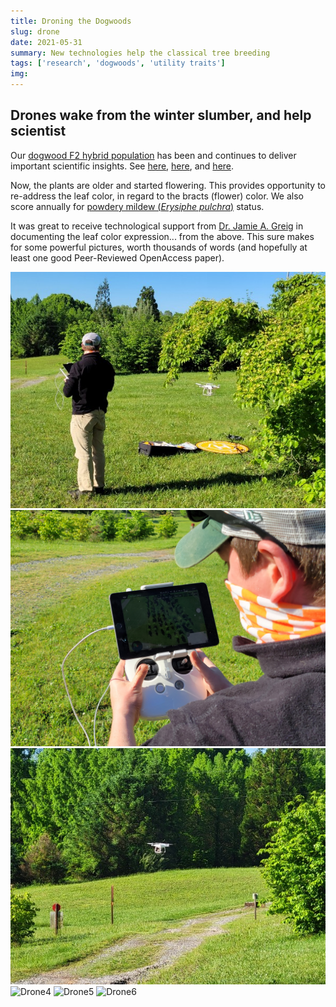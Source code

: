 ```yaml
---
title: Droning the Dogwoods
slug: drone
date: 2021-05-31
summary: New technologies help the classical tree breeding
tags: ['research', 'dogwoods', 'utility traits']
img:
---
```


## Drones wake from the winter slumber, and help scientist

Our [dogwood F2 hybrid population](https://journals.ashs.org/hortsci/view/journals/hortsci/44/6/article-p1527.xml) has been and continues to deliver important scientific insights. See [here](https://link.springer.com/article/10.1007/s10681-008-9802-6), [here](https://link.springer.com/article/10.1007/s10681-010-0219-7), and [here](https://link.springer.com/article/10.1007/s11032-011-9551-4).

Now, the plants are older and started flowering. This provides opportunity to re-address the leaf color, in regard to the bracts (flower) color. We also score annually for [powdery mildew (_Erysiphe pulchra_)](https://apsjournals.apsnet.org/doi/full/10.1094/PDIS-01-19-0051-RE) status.

It was great to receive technological support from [Dr. Jamie A. Greig](https://utia.tennessee.edu/person/?id=16986) in documenting the leaf color expression... from the above. This sure makes for some powerful pictures, worth thousands of words (and hopefully at least one good Peer-Reviewed OpenAccess paper).

 ![Drone1](./Drone1.jfif "Take off!")
 ![Drone2](./Drone2.jfif "Houston here, you're good to go")
 ![Drone3](./Drone3.jfif "Scientists' lil' helper")
 ![Drone4](./Drone4.jpg "First-up view")
 ![Drone5](./Drone5.jpg "I believe I can fly!")
 ![Drone6](./Drone6.jpg "Leaf color contrast touch-up")


